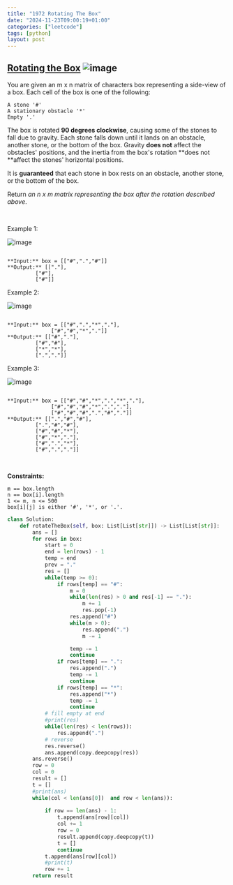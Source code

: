```yaml
---
title: "1972 Rotating The Box"
date: "2024-11-23T09:00:19+01:00"
categories: ["leetcode"]
tags: [python]
layout: post
---
```


## [Rotating the Box](https://leetcode.com/problems/rotating-the-box) ![image](https://img.shields.io/badge/Difficulty-Medium-orange)

You are given an m x n matrix of characters box representing a side-view of a box. Each cell of the box is one of the following:

	A stone '#'
	A stationary obstacle '*'
	Empty '.'

The box is rotated **90 degrees clockwise**, causing some of the stones to fall due to gravity. Each stone falls down until it lands on an obstacle, another stone, or the bottom of the box. Gravity **does not** affect the obstacles' positions, and the inertia from the box's rotation **does not **affect the stones' horizontal positions.

It is **guaranteed** that each stone in box rests on an obstacle, another stone, or the bottom of the box.

Return *an *n x m* matrix representing the box after the rotation described above*.

 

Example 1:

![image](https://assets.leetcode.com/uploads/2021/04/08/rotatingtheboxleetcodewithstones.png)

```

**Input:** box = [["#",".","#"]]
**Output:** [["."],
         ["#"],
         ["#"]]

```

Example 2:

![image](https://assets.leetcode.com/uploads/2021/04/08/rotatingtheboxleetcode2withstones.png)

```

**Input:** box = [["#",".","*","."],
              ["#","#","*","."]]
**Output:** [["#","."],
         ["#","#"],
         ["*","*"],
         [".","."]]

```

Example 3:

![image](https://assets.leetcode.com/uploads/2021/04/08/rotatingtheboxleetcode3withstone.png)

```

**Input:** box = [["#","#","*",".","*","."],
              ["#","#","#","*",".","."],
              ["#","#","#",".","#","."]]
**Output:** [[".","#","#"],
         [".","#","#"],
         ["#","#","*"],
         ["#","*","."],
         ["#",".","*"],
         ["#",".","."]]

```

 

**Constraints:**

	m == box.length
	n == box[i].length
	1 <= m, n <= 500
	box[i][j] is either '#', '*', or '.'.

```python
class Solution:
    def rotateTheBox(self, box: List[List[str]]) -> List[List[str]]:
        ans = []
        for rows in box:
            start = 0
            end = len(rows) - 1
            temp = end
            prev = "."
            res = []
            while(temp >= 0):
                if rows[temp] == "#":
                    m = 0
                    while(len(res) > 0 and res[-1] == "."):
                        m += 1
                        res.pop(-1)
                    res.append("#")
                    while(m > 0):
                        res.append(".")
                        m -= 1

                    temp -= 1
                    continue
                if rows[temp] == ".":
                    res.append(".")
                    temp -= 1
                    continue
                if rows[temp] == "*":
                    res.append("*")
                    temp -= 1
                    continue
            # fill empty at end
            #print(res)
            while(len(res) < len(rows)):
                res.append(".")
            # reverse
            res.reverse()
            ans.append(copy.deepcopy(res))
        ans.reverse()
        row = 0
        col = 0
        result = []
        t = []
        #print(ans)
        while(col < len(ans[0])  and row < len(ans)):
            
            if row == len(ans) - 1:
                t.append(ans[row][col])
                col += 1
                row = 0
                result.append(copy.deepcopy(t))
                t = []
                continue
            t.append(ans[row][col])
            #print(t)
            row += 1
        return result

                    
                

        
```